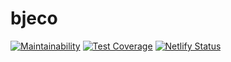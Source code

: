 # bjeco

[![Maintainability](https://api.codeclimate.com/v1/badges/599a061a59a00343acac/maintainability)](https://codeclimate.com/github/brianespinosa/bjeco/maintainability)
[![Test Coverage](https://api.codeclimate.com/v1/badges/599a061a59a00343acac/test_coverage)](https://codeclimate.com/github/brianespinosa/bjeco/test_coverage)
[![Netlify Status](https://api.netlify.com/api/v1/badges/3e43be74-2c60-4220-b42a-64fbbe1c6095/deploy-status)](https://app.netlify.com/sites/bjeco/deploys)
